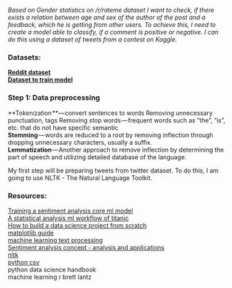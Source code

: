 _Based on Gender statistics on /r/rateme dataset I want to check, if there exists a relation between age and sex of the author of the post and a feedback, which he is getting from other users. To achieve this, I need to create a model able to classify, if a comment is positive or negative. I can do this using a dataset of tweets from a contest on Kaggle._

### Datasets:
**[Reddit dataset](https://www.kaggle.com/nikkou/gender-statistics-of-rrateme)**  
**[Dataset to train model](https://www.kaggle.com/kazanova/sentiment140)**



### **Step 1: Data preprocessing**
**Tokenization **— convert sentences to words
Removing unnecessary punctuation, tags
Removing stop words — frequent words such as ”the”, ”is”, etc. that do not have specific semantic  
**Stemming** — words are reduced to a root by removing inflection through dropping unnecessary characters, usually a suffix.  
**Lemmatization** — Another approach to remove inflection by determining the part of speech and utilizing detailed database of the    language.  

My first step will be preparing tweets from twitter dataset. To do this, I am going to use NLTK - The Natural Language Toolkit.


### Resources:
[Training a sentiment analysis core ml model](https://heartbeat.fritz.ai/training-a-sentiment-analysis-core-ml-model-28823b21322c)  
[A statistical analysis ml workflow of titanic](https://www.kaggle.com/masumrumi/a-statistical-analysis-ml-workflow-of-titanic)  
[How to build a data science project from scratch](https://medium.freecodecamp.org/how-to-build-a-data-science-project-from-scratch-dc4f096a62a1)  
[matplotlib guide](https://realpython.com/python-matplotlib-guide/)  
[machine learning text processing](https://towardsdatascience.com/machine-learning-text-processing-1d5a2d638958)  
[Sentiment analysis concept - analysis and applications](https://towardsdatascience.com/sentiment-analysis-concept-analysis-and-applications-6c94d6f58c17)  
[nltk](https://www.nltk.org/)  
[python csv](https://realpython.com/python-csv/)  
python data science handbook  
machine learning r brett lantz  
